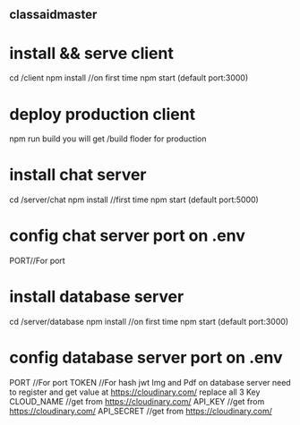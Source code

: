 ## classaidmaster
# install && serve client 
cd /client 
npm install //on first time
npm start (default port:3000)
# deploy production client
npm run build 
you will get /build floder for production
# install chat server
cd /server/chat
npm install //first time
npm start  (default port:5000)
# config chat server port on .env
PORT//For port
# install database server
cd /server/database
npm install //on first time
npm start (default port:3000)
# config database server port on .env
PORT //For port
TOKEN //For hash jwt
Img and Pdf on database server need to register and get value at https://cloudinary.com/ replace all 3 Key
CLOUD_NAME //get from  https://cloudinary.com/ 
API_KEY  //get from  https://cloudinary.com/ 
API_SECRET //get from  https://cloudinary.com/ 

